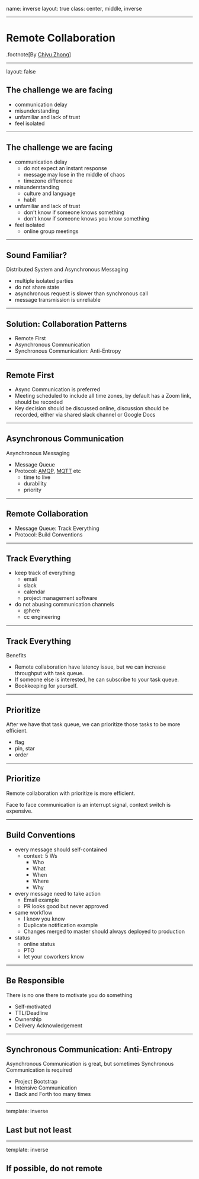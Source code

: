 name: inverse
layout: true
class: center, middle, inverse

---
# Remote Collaboration

.footnote[By [Chiyu Zhong](https://cattail.me)]

---
layout: false

## The challenge we are facing

* communication delay
* misunderstanding
* unfamiliar and lack of trust
* feel isolated

---

## The challenge we are facing

* communication delay
  * do not expect an instant response
  * message may lose in the middle of chaos
  * timezone difference
* misunderstanding
  * culture and language
  * habit
* unfamiliar and lack of trust
  * don't know if someone knows something
  * don't know if someone knows you know something
* feel isolated
  * online group meetings

---

## Sound Familiar?

Distributed System and Asynchronous Messaging

* multiple isolated parties
* do not share state
* asynchronous request is slower than synchronous call
* message transmission is unreliable

---

## Solution: Collaboration Patterns

* Remote First
* Asynchronous Communication
* Synchronous Communication: Anti-Entropy

---

## Remote First

* Async Communication is preferred
* Meeting scheduled to include all time zones, by default has a Zoom link, should be recorded
* Key decision should be discussed online, discussion should be recorded, either via shared slack channel or Google Docs

---

## Asynchronous Communication

Asynchronous Messaging

* Message Queue
* Protocol: [AMQP](https://en.wikipedia.org/wiki/Advanced_Message_Queuing_Protocol), [MQTT](https://en.wikipedia.org/wiki/MQTT) etc
  * time to live
  * durability
  * priority

---

## Remote Collaboration

* Message Queue: Track Everything
* Protocol: Build Conventions

---

## Track Everything

* keep track of everything
  * email
  * slack
  * calendar
  * project management software
* do not abusing communication channels
  * @here
  * cc engineering

---

## Track Everything

Benefits

* Remote collaboration have latency issue, but we can increase throughput with task queue.
* If someone else is interested, he can subscribe to your task queue.
* Bookkeeping for yourself.

---

## Prioritize

After we have that task queue, we can prioritize those tasks to be more efficient.

* flag
* pin, star
* order

---

## Prioritize

Remote collaboration with prioritize is more efficient.

Face to face communication is an interrupt signal, context switch is expensive.

---

## Build Conventions

* every message should self-contained
  * context: 5 Ws
    * Who
    * What
    * When
    * Where
    * Why
* every message need to take action
  * Email example
  * PR looks good but never approved
* same workflow
  * I know you know
  * Duplicate notification example
  * Changes merged to master should always deployed to production
* status
  * online status
  * PTO
  * let your coworkers know

---

## Be Responsible

There is no one there to motivate you do something

* Self-motivated
* TTL/Deadline
* Ownership
* Delivery Acknowledgement

---

## Synchronous Communication: Anti-Entropy

Asynchronous Communication is great, but sometimes Synchronous Communication is required

* Project Bootstrap
* Intensive Communication
* Back and Forth too many times

---
template: inverse

## Last but not least

---
template: inverse

## If possible, do not remote
